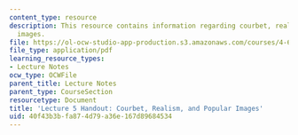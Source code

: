 ```yaml
---
content_type: resource
description: This resource contains information regarding courbet, realism, and popular
  images.
file: https://ol-ocw-studio-app-production.s3.amazonaws.com/courses/4-602-modern-art-and-mass-culture-spring-2012/40f43b3bfa874d79a36e167d89684534_MIT4_602S12_lec05.pdf
file_type: application/pdf
learning_resource_types:
- Lecture Notes
ocw_type: OCWFile
parent_title: Lecture Notes
parent_type: CourseSection
resourcetype: Document
title: 'Lecture 5 Handout: Courbet, Realism, and Popular Images'
uid: 40f43b3b-fa87-4d79-a36e-167d89684534
---
```

